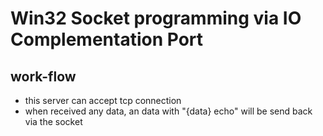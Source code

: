 # Win32 Socket programming via IO Complementation Port

## work-flow
- this server can accept tcp connection
- when received any data, an data with "{data} echo" will be send back via the socket
